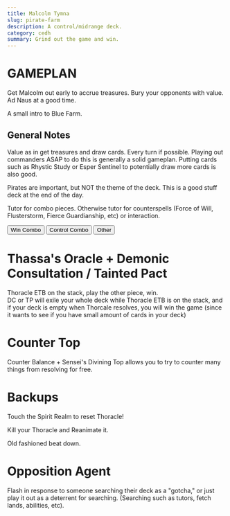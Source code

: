 ```yaml
---
title: Malcolm Tymna
slug: pirate-farm
description: A control/midrange deck.
category: cedh
summary: Grind out the game and win.
---
```


<h1 class="text-2xl text-violet-400"> GAMEPLAN </h1>

Get Malcolm out early to accrue treasures. Bury your opponents with value. 
Ad Naus at a good time.

A small intro to Blue Farm.
<h2 class="mt-2 text-xl text-purple-400"> General Notes </h2>
<p>
    Value as in get treasures and draw cards. Every turn if possible. Playing out commanders ASAP to do this is generally a solid gameplan. Putting cards such as Rhystic Study or Esper Sentinel to potentially draw more cards is also good.
</p>
<p class="mt-1">
    Pirates are important, but NOT the theme of the deck. This is a good stuff deck at the end of the day.
</p>
<p class="mt-1">
    Tutor for combo pieces. Otherwise tutor for counterspells (Force of Will, Flusterstorm, Fierce Guardianship, etc) or interaction.
</p>

<div class="tab overflow-hidden my-2">
  <button class="tablinks border border-black p-1" onclick="openTab(event, 'Combo')">Win Combo</button>
  <button class="tablinks border border-black p-1" onclick="openTab(event, 'Control')">Control Combo</button>
  <button class="tablinks border border-black p-1" onclick="openTab(event, 'Other')">Other</button>
</div>

<div id="Combo" class="tabcontent border border-solid border-stone-600 p-4">
    <h1 class="text-xl text-purple-400 mb-2"> Thassa's Oracle + Demonic Consultation / Tainted Pact </h1>
    <div>
        Thoracle ETB on the stack, play the other piece, win.
        <br/>
        DC or TP will exile your whole deck while Thoracle ETB is on the stack, and if your deck is empty when Thorcale resolves, you will win the game (since it wants to see if you have small amount of cards in your deck)
    </div>
</div>

<div id="Control" class="tabcontent hidden border border-solid border-stone-600 p-4">
    <h1 class="text-2xl text-purple-400 mb-2"> Counter Top </h1>
    <div>
        Counter Balance + Sensei's Divining Top allows you to try to counter many things from resolving for free.
    </div>
</div>

<div id="Other" class="tabcontent hidden border border-solid border-stone-600 p-4">
  <h1 class="text-2xl text-purple-400 mb-2"> Backups </h1>
  <p>
    Touch the Spirit Realm to reset Thoracle!
  </p>
  <p>
    Kill your Thoracle and Reanimate it.
  </p>
  <p>
    Old fashioned beat down.
  </p>
</div>

<p class="mt-2">
    <h1 class=" text-purple-400"> Opposition Agent </h1>
    <span>
     Flash in response to someone searching their deck as a "gotcha," or just play it out as a deterrent for searching. (Searching such as tutors, fetch lands, abilities, etc).
    </span>
</p>

<script type="text/javascript">     
    function openTab(evt, tabName) {

    let i, tabcontent, tablinks;

    tabcontent = document.getElementsByClassName("tabcontent");
    for (i = 0; i < tabcontent.length; i++) {
        tabcontent[i].style.display = "none";
    }

    tablinks = document.getElementsByClassName("tablinks");
    for (i = 0; i < tablinks.length; i++) {
        tablinks[i].className = tablinks[i].className.replace(" active", "");
    }

    document.getElementById(tabName).style.display = "block";
    evt.currentTarget.className += " active";
    }
</script>